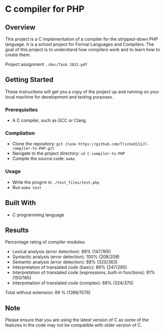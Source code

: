 
# C compiler for PHP




## Overview

This project is a C implementation of a compiler for the stripped-down PHP language. It is a school project for Formal Languages and Compilers. The goal of this project is to understand how compilers work and to learn how to create them.

Project assignment `./doc/Task 2022.pdf`


## Getting Started

These instructions will get you a copy of the project up and running on your local machine for development and testing purposes.


### Prerequisites

* A C compiler, such as GCC or Clang

### Compilation

* Clone the repository: `git clone https://github.com/Tricked111/C-compiler-to-PHP.git`
* Navigate to the project directory: `cd C-compiler-to-PHP`
* Compile the source code: `make`

### Usage
* Write the progrm in `./test_files/test.php`
* Run `make test`

## Built With
* C programming language

## Results

Percentage rating of compiler modules: 
* Lexical analysis (error detection): 89% (147/165)
* Syntactic analysis (error detection): 100% (208/208)
* Semantic analysis (error detection): 88% (320/363)
* Interpretation of translated code (basic): 86% (247/285)
* Interpretation of translated code (expressions, built-in functions): 81% (150/185)
* Interpretation of translated code (complex): 88% (324/370)

Total without extension: 89 % (1396/1576)

## Note
Please ensure that you are using the latest version of C as some of the features in the code may not be compatible with older version of C.
